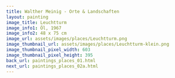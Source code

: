 ```yaml
---
title: Walther Meinig - Orte & Landschaften
layout: painting
image_title: Leuchtturm
image_info1: Öl, 1967
image_info2: 48 x 75 cm
image_url: assets/images/places/Leuchtturm.png
image_thumbnail_url: assets/images/places/Leuchtturm-klein.png
image_thumbnail_pixel_width: 603
image_thumbnail_pixel_height: 395
back_url: paintings_places_01.html
next_url: paintings_places_02a.html
---
```


